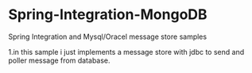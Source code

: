 Spring-Integration-MongoDB
==========================

Spring Integration and Mysql/Oracel message store samples

1.in this sample i just implements a message store with jdbc to send and poller message from database.
